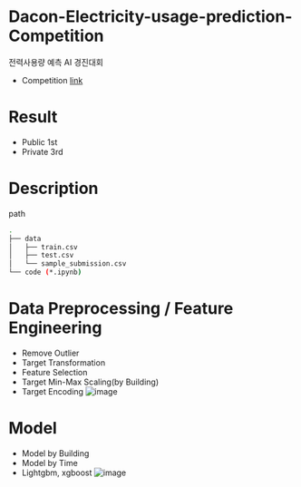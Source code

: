 # Dacon-Electricity-usage-prediction-Competition
전력사용량 예측 AI 경진대회
- Competition [link](https://dacon.io/competitions/official/235736/overview/description)

# Result
- Public 1st
- Private 3rd


# Description

path
```bash
.
├── data
│   ├── train.csv
│   ├── test.csv
│   └── sample_submission.csv
└── code (*.ipynb)
```

# Data Preprocessing / Feature Engineering
- Remove Outlier
- Target Transformation
- Feature Selection
- Target Min-Max Scaling(by Building)
- Target Encoding
![image](https://user-images.githubusercontent.com/40379485/125219343-976d6980-e2ff-11eb-8eb1-5dd6e771023e.png)


# Model
- Model by Building
- Model by Time
- Lightgbm, xgboost
![image](https://user-images.githubusercontent.com/40379485/125219282-845a9980-e2ff-11eb-8980-b5303a1bf217.png)
